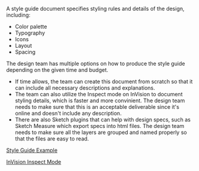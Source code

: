 A style guide document specifies styling rules and details of the design, including:
* Color palette
* Typography
* Icons
* Layout
* Spacing

The design team has multiple options on how to produce the style guide depending on the given time and budget. 
* If time allows, the team can create this document from scratch so that it can include all necessary descriptions and explanations.
* The team can also utilize the Inspect mode on InVision to document styling details, which is faster and more convinient. The design team needs to make sure that this is an acceptable deliverable since it's online and doesn't include any description. 
* There are also Sketch plugins that can help with design specs, such as Sketch Measure which export specs into html files. The design team needs to make sure all the layers are grouped and named properly so that the files are easy to read.


[Style Guide Example](/images/style-guide-colors.png)

[InVision Inspect Mode](/images/InVision-inspect.png)

